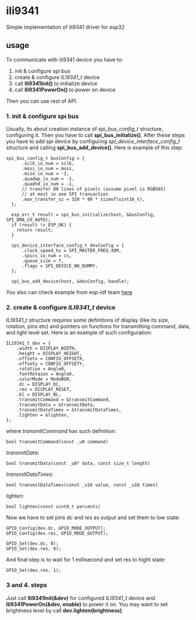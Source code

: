 # ili9341
Simple implementation of ili9341 driver for esp32

## usage
To communicate with ili9341 device you have to:
1. init & configure spi bus
2. create & configure *ILI9341_t* device
3. call __Ili9341Init()__ to initialize device
4. call __Ili9341PowerOn()__ to power on device

Then you can use rest of API.


### 1. init & configure spi bus
Usually, its about creation instance of *spi_bus_config_t* structure, configuring it. Then you have to call __spi_bus_initialize()__. After these steps you have to add spi device by configuring *spi_device_interface_config_t* structure and calling __spi_bus_add_device()__. Here is example of this step:
```
spi_bus_config_t busConfig = {
      .sclk_io_num = sclk,
      .mosi_io_num = mosi,
      .miso_io_num = -1,
      .quadwp_io_num = -1,
      .quadhd_io_num = -1,
      // transfer 80 lines of pixels (assume pixel is RGB565)
      // at most in one SPI transaction
      .max_transfer_sz = 320 * 80 * sizeof(uint16_t),
  };

  esp_err_t result = spi_bus_initialize(host, &busConfig, SPI_DMA_CH_AUTO);
  if (result != ESP_OK) {
    return result;
  }

  spi_device_interface_config_t devConfig = {
      .clock_speed_hz = SPI_MASTER_FREQ_40M,
      .spics_io_num = cs,
      .queue_size = 7,
      .flags = SPI_DEVICE_NO_DUMMY,
  };

  spi_bus_add_device(host, &devConfig, handle);
```
You also can check example from esp-idf team [here](https://github.com/espressif/esp-idf/blob/v5.3.2/examples/peripherals/spi_master/hd_eeprom/main/spi_eeprom_main.c)


### 2. create & configure *ILI9341_t* device
*ILI9341_t* structure requires some definitions of display (like its size, rotation, pins etc) and pointers on functions for transmitting command, data, and light level set. Here is an example of such configuration:
```
ILI9341_t dev = {
    .width = DISPLAY_WIDTH,
    .height = DISPLAY_HEIGHT,
    .offsetx = CONFIG_OFFSETX,
    .offsety = CONFIG_OFFSETY,
    .rotation = Angle0,
    .fontRotaion = Angle0,
    .colorMode = ModeBGR,
    .dc = DISPLAY_DC,
    .res = DISPLAY_RESET,
    .bl = DISPLAY_BL,
    .transmitCommand = &transmitCommand,
    .transmitData = &transmitData,
    .transmitDataTimes = &transmitDataTimes,
    .lighten = &lighten,
};
```
where *transmitCommand* has such definition:

`bool transmitCommand(const _u8 command)`

*transmitData:*

`bool transmitData(const _u8* data, const size_t length)`

*transmitDataTimes:*

`bool transmitDataTimes(const _u16 value, const _u16 times)`

*lighten:*

`bool lighten(const uint8_t percents)`

Now we have to set pins *dc* and *res* as output and set them to low state:
```
GPIO_Config(dev.dc, GPIO_MODE_OUTPUT);
GPIO_Config(dev.res, GPIO_MODE_OUTPUT);

GPIO_Set(dev.dc, 0);
GPIO_Set(dev.res, 0);
```
And final step is to wait for 1 millisecond and set res to hight state:

`GPIO_Set(dev.res, 1);`

### 3 and 4. steps
Just call __Ili9341Init(&dev)__ for configured *ILI9341_t* device and __Ili9341PowerOn(&dev, enable)__ to power it on. You may want to set brightness level by call __dev.lighten(brightness)__.